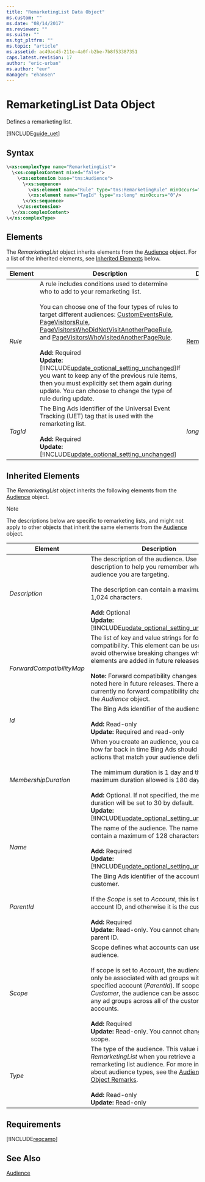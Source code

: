 ```yaml
---
title: "RemarketingList Data Object"
ms.custom: ""
ms.date: "08/14/2017"
ms.reviewer: ""
ms.suite: ""
ms.tgt_pltfrm: ""
ms.topic: "article"
ms.assetid: ac49ac45-211e-4a0f-b2be-7b8f53387351
caps.latest.revision: 17
author: "eric-urban"
ms.author: "eur"
manager: "ehansen"
---
```

# RemarketingList Data Object
Defines a remarketing list.

[!INCLUDE[guide_uet](../campaign-api/includes/guide-uet.md)]

## Syntax

```xml
\<xs:complexType name="RemarketingList">
  \<xs:complexContent mixed="false">
    \<xs:extension base="tns:Audience">
      \<xs:sequence>
        \<xs:element name="Rule" type="tns:RemarketingRule" minOccurs="0"/>
        \<xs:element name="TagId" type="xs:long" minOccurs="0"/>
      \</xs:sequence>
    \</xs:extension>
  \</xs:complexContent>
\</xs:complexType>
```

## <a name="Elements"></a>Elements
The *RemarketingList* object inherits elements from the [Audience](../campaign-api/audience-data-object.md) object. For a list of the inherited elements, see [Inherited Elements](#InheritedElements) below.

|Element|Description|Data Type|
|-----------|---------------|-------------|
|*Rule*|A rule includes conditions used to determine who to add to your remarketing list.<br /><br />You can choose one of the four types of rules to target different audiences: [CustomEventsRule](../campaign-api/customeventsrule-data-object.md), [PageVisitorsRule](../campaign-api/pagevisitorsrule-data-object.md), [PageVisitorsWhoDidNotVisitAnotherPageRule](../campaign-api/pagevisitorswhodidnotvisitanotherpagerule-data-object.md), and [PageVisitorsWhoVisitedAnotherPageRule](../campaign-api/pagevisitorswhovisitedanotherpagerule-data-object.md).<br/><br/>**Add:** Required<br/>**Update:** [!INCLUDE[update_optional_setting_unchanged](../campaign-api/includes/update-optional-setting-unchanged.md)]If you want to keep any of the previous rule items, then you must explicitly set them again during update. You can choose to change the type of rule during update.|[RemarketingRule](../campaign-api/remarketingrule-data-object.md)|
|*TagId*|The Bing Ads identifier of the Universal Event Tracking (UET) tag that is used with the remarketing list.<br/><br/>**Add:** Required<br/>**Update:** [!INCLUDE[update_optional_setting_unchanged](../campaign-api/includes/update-optional-setting-unchanged.md)]|*long*|

## <a name="InheritedElements"></a>Inherited Elements
The *RemarketingList* object inherits the following elements from the [Audience](../campaign-api/audience-data-object.md) object. 

> [!NOTE]
> The descriptions below are specific to remarketing lists, and might not apply to other objects that inherit the same elements from the [Audience](../campaign-api/audience-data-object.md) object.

|Element|Description|Data Type|
|-----------|---------------|-------------|
|*Description*|The description of the audience. Use a description to help you remember what audience you are targeting.<br/><br/>The description can contain a maximum of 1,024 characters.<br/><br/>**Add:** Optional<br/>**Update:** [!INCLUDE[update_optional_setting_unchanged](../campaign-api/includes/update-optional-setting-unchanged.md)]|*string*|
|*ForwardCompatibilityMap*|The list of key and value strings for forward compatibility. This element can be used to avoid otherwise breaking changes when new elements are added in future releases.<br /><br />**Note:** Forward compatibility changes will be noted here in future releases. There are currently no forward compatibility changes for the *Audience* object.|*KeyValuePairOfstringstring* array|
|*Id*|The Bing Ads identifier of the audience.<br/><br/>**Add:** Read-only<br/>**Update:** Required and read-only|*long*|
|*MembershipDuration*|When you create an audience, you can specify how far back in time Bing Ads should look for actions that match your audience definition.<br/><br/>The mimimum duration is 1 day and the maximum duration allowed is 180 days.<br/><br/>**Add:** Optional. If not specified, the membership duration will be set to 30 by default.<br/>**Update:** [!INCLUDE[update_optional_setting_unchanged](../campaign-api/includes/update-optional-setting-unchanged.md)]|*int*|
|*Name*|The name of the audience. The name can contain a maximum of 128 characters.<br/><br/>**Add:** Required<br/>**Update:** [!INCLUDE[update_optional_setting_unchanged](../campaign-api/includes/update-optional-setting-unchanged.md)]|*string*|
|*ParentId*|The Bing Ads identifier of the account or customer. <br/><br/>If the *Scope* is set to *Account*, this is the account ID, and otherwise it is the customer ID.<br/><br/>**Add:** Required<br/>**Update:** Read-only. You cannot change the parent ID.|*long*|
|*Scope*|Scope defines what accounts can use this audience.<br/><br/> If scope is set to *Account*, the audience can only be associated with ad groups within one specified account (*ParentId*). If scope is set to *Customer*, the audience can be associated with any ad groups across all of the customer's accounts.<br/><br/>**Add:** Required<br/>**Update:** Read-only. You cannot change the scope.|[EntityScope](../campaign-api/entityscope-value-set.md)|
|*Type*|The type of the audience. This value is *RemarketingList* when you retrieve a remarketing list audience. For more information about audience types, see the [Audience Data Object Remarks](../campaign-api/audience-data-object.md#remarks).<br /><br />**Add:** Read-only<br/>**Update:** Read-only|[AudienceType](../campaign-api/audiencetype-value-set.md)|

## Requirements
[!INCLUDE[reqcamp](../campaign-api/includes/reqcamp.md)]

## See Also
[Audience](../campaign-api/audience-data-object.md)  
